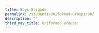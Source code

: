 ```yaml
---
title: Boys Brigade
permalink: /students/Uniformed-Groups/bb/
description: ""
third_nav_title: Uniformed Groups
---
```

